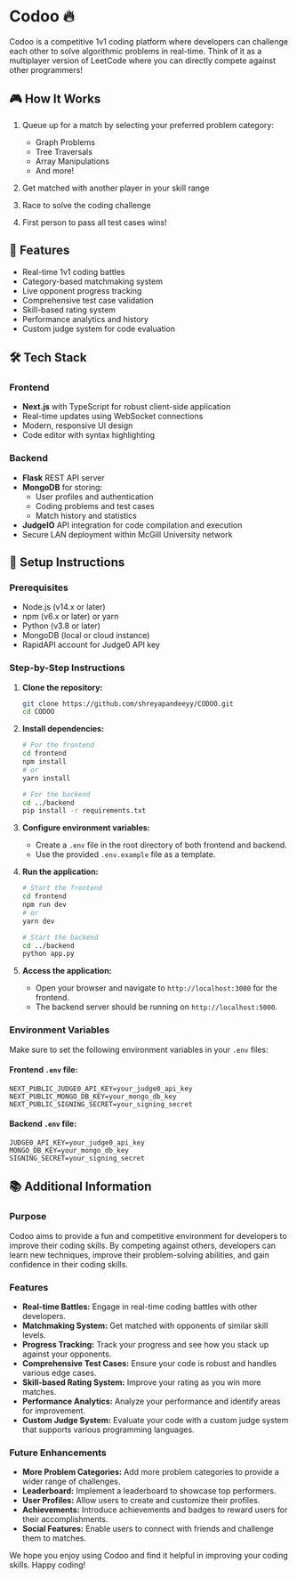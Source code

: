 # Codoo 🔥

Codoo is a competitive 1v1 coding platform where developers can challenge each other to solve algorithmic problems in real-time. Think of it as a multiplayer version of LeetCode where you can directly compete against other programmers!

## 🎮 How It Works

1. Queue up for a match by selecting your preferred problem category:
   - Graph Problems
   - Tree Traversals
   - Array Manipulations
   - And more!

2. Get matched with another player in your skill range
3. Race to solve the coding challenge
4. First person to pass all test cases wins! 

## 🚀 Features

- Real-time 1v1 coding battles
- Category-based matchmaking system
- Live opponent progress tracking
- Comprehensive test case validation
- Skill-based rating system
- Performance analytics and history
- Custom judge system for code evaluation

## 🛠️ Tech Stack

### Frontend
- **Next.js** with TypeScript for robust client-side application
- Real-time updates using WebSocket connections
- Modern, responsive UI design
- Code editor with syntax highlighting

### Backend
- **Flask** REST API server
- **MongoDB** for storing:
  - User profiles and authentication
  - Coding problems and test cases
  - Match history and statistics
- **JudgeIO** API integration for code compilation and execution
- Secure LAN deployment within McGill University network

## 📝 Setup Instructions

### Prerequisites

- Node.js (v14.x or later)
- npm (v6.x or later) or yarn
- Python (v3.8 or later)
- MongoDB (local or cloud instance)
- RapidAPI account for Judge0 API key

### Step-by-Step Instructions

1. **Clone the repository:**
   ```bash
   git clone https://github.com/shreyapandeeyy/CODOO.git
   cd CODOO
   ```

2. **Install dependencies:**
   ```bash
   # For the frontend
   cd frontend
   npm install
   # or
   yarn install

   # For the backend
   cd ../backend
   pip install -r requirements.txt
   ```

3. **Configure environment variables:**
   - Create a `.env` file in the root directory of both frontend and backend.
   - Use the provided `.env.example` file as a template.

4. **Run the application:**
   ```bash
   # Start the frontend
   cd frontend
   npm run dev
   # or
   yarn dev

   # Start the backend
   cd ../backend
   python app.py
   ```

5. **Access the application:**
   - Open your browser and navigate to `http://localhost:3000` for the frontend.
   - The backend server should be running on `http://localhost:5000`.

### Environment Variables

Make sure to set the following environment variables in your `.env` files:

#### Frontend `.env` file:
```
NEXT_PUBLIC_JUDGE0_API_KEY=your_judge0_api_key
NEXT_PUBLIC_MONGO_DB_KEY=your_mongo_db_key
NEXT_PUBLIC_SIGNING_SECRET=your_signing_secret
```

#### Backend `.env` file:
```
JUDGE0_API_KEY=your_judge0_api_key
MONGO_DB_KEY=your_mongo_db_key
SIGNING_SECRET=your_signing_secret
```

## 📚 Additional Information

### Purpose

Codoo aims to provide a fun and competitive environment for developers to improve their coding skills. By competing against others, developers can learn new techniques, improve their problem-solving abilities, and gain confidence in their coding skills.

### Features

- **Real-time Battles:** Engage in real-time coding battles with other developers.
- **Matchmaking System:** Get matched with opponents of similar skill levels.
- **Progress Tracking:** Track your progress and see how you stack up against your opponents.
- **Comprehensive Test Cases:** Ensure your code is robust and handles various edge cases.
- **Skill-based Rating System:** Improve your rating as you win more matches.
- **Performance Analytics:** Analyze your performance and identify areas for improvement.
- **Custom Judge System:** Evaluate your code with a custom judge system that supports various programming languages.

### Future Enhancements

- **More Problem Categories:** Add more problem categories to provide a wider range of challenges.
- **Leaderboard:** Implement a leaderboard to showcase top performers.
- **User Profiles:** Allow users to create and customize their profiles.
- **Achievements:** Introduce achievements and badges to reward users for their accomplishments.
- **Social Features:** Enable users to connect with friends and challenge them to matches.

We hope you enjoy using Codoo and find it helpful in improving your coding skills. Happy coding!
